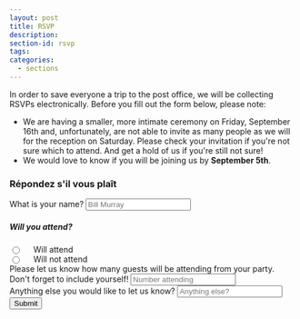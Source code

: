 ```yaml
---
layout: post
title: RSVP
description: 
section-id: rsvp
tags:
categories:
  - sections
---
```


In order to save everyone a trip to the post office, we will be collecting RSVPs electronically. Before you fill out the form below, please note:

  + We are having a smaller, more intimate ceremony on Friday, September 16th and, unfortunately, are not able to invite as many people as we will for the reception on Saturday. Please check your invitation if you're not sure which to attend. And get a hold of us if you're still not sure!  
  + We would love to know if you will be joining us by **September 5th**. 

<form id="rsvpForm" action="" method="POST" target="no-target">
  <h3>Répondez s'il vous plaît</h3>
  <p id="input-feedback"></p>
  <div class="row">
    <label for="guestName">What is your name?</label>
    <input type="text" name="guest-name" placeholder="Bill Murray" id="guestName" class="full-width-input">
  </div>
  <div class="row">
    <h5>Will you attend?</h5>
    <div class="twelve columns radio-side">
      <input class="" type="radio" id="rsvpAttend" name="rsvp" value="Will attend">
      <label for="rsvpAttend">Will attend</label>
    </div>
    <div class="twelve columns radio-side">
      <input class="" type="radio" id="rsvpNotAttend" name="rsvp" value="Will not attend">
      <label for="rsvpNotAttend">Will not attend</label>
    </div>
  </div>
  <div class="row">
    <label for="numberAttending">Please let us know how many guests will be attending from your party. Don't forget to include yourself!</label>
    <input type="text" name="number-attending" placeholder="Number attending" id="numberAttending" class="full-width-input">
  </div>
  <div class="row">
    <label for="anythingElse">Anything else you would like to let us know?</label>
    <input type="text" name="anything-else" id="anythingElse" placeholder="Anything else?" class="full-width-input">
  </div>
  <input type="submit" value="Submit">
</form>

<iframe src="#" id="no-target" name="no-target" style="visibility:hidden; height: 0; width: 0;"></iframe>
